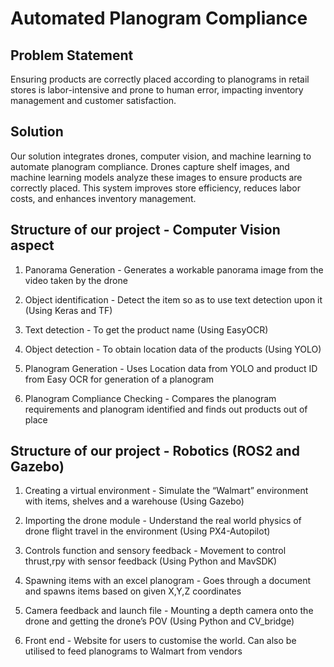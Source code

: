 # Automated Planogram Compliance 

## Problem Statement

Ensuring products are correctly placed according to planograms in retail stores is labor-intensive and prone to human error, impacting inventory management and customer satisfaction.

## Solution

Our solution integrates drones, computer vision, and machine learning to automate planogram compliance. Drones capture shelf images, and machine learning models analyze these images to ensure products are correctly placed. This system improves store efficiency, reduces labor costs, and enhances inventory management.

## Structure of our project - Computer Vision aspect

1) Panorama Generation - Generates a workable panorama image from the video taken by the drone

2) Object identification - Detect the item so as to use text detection upon it (Using Keras and TF)

3) Text detection - To get the product name (Using EasyOCR)

4) Object detection - To obtain location data of the products (Using YOLO)

5) Planogram Generation - Uses Location data from YOLO and product ID from Easy OCR for generation of a planogram

6) Planogram Compliance Checking - Compares the planogram requirements and planogram identified and finds out products out of place

## Structure of our project - Robotics (ROS2 and Gazebo)

1) Creating a virtual environment - Simulate the “Walmart” environment with items, shelves and a warehouse (Using Gazebo)

2) Importing the drone module - Understand the real world physics of drone flight travel in the environment (Using PX4-Autopilot)

3) Controls function and sensory feedback - Movement to control thrust,rpy with sensor feedback (Using Python and MavSDK)

4) Spawning items with an excel planogram - Goes through a document and spawns items based on given X,Y,Z coordinates

5) Camera feedback and launch file - Mounting a depth camera onto the drone and getting the drone’s POV (Using Python and CV_bridge)

6) Front end - Website for users to customise the world. Can also be utilised to feed planograms to Walmart from vendors






